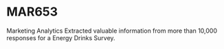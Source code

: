 # MAR653
Marketing Analytics
Extracted valuable information from more than 10,000 responses for a Energy Drinks Survey.
